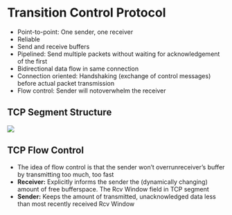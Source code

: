 # Transition Control Protocol
- Point-to-point: One sender, one receiver
- Reliable
- Send and receive buffers
- Pipelined: Send multiple packets without waiting for acknowledgement of the first
- Bidirectional data flow in same connection
- Connection oriented: Handshaking (exchange of control messages) before actual packet transmission
- Flow control: Sender will notoverwhelm the receiver
## TCP Segment Structure
![](TCP-segment-structure.png)
## TCP Flow Control
- The idea of flow control is that the sender won’t overrunreceiver’s buffer by transmitting too much, too fast
- **Receiver:** Explicitly informs the sender the (dynamically changing) amount of free bufferspace. The Rcv Window field in TCP segment 
- **Sender:** Keeps the amount of transmitted, unacknowledged data less than most recently received Rcv Window